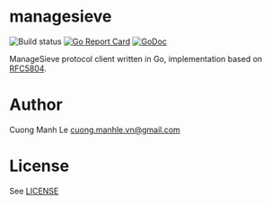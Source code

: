 # managesieve

![Build status](https://github.com/cuonglm/managesieve/actions/workflows/ci.yaml/badge.svg?branch=main)
[![Go Report Card](https://goreportcard.com/badge/github.com/cuonglm/managesieve)](https://goreportcard.com/report/github.com/cuonglm/managesieve)
[![GoDoc](https://godoc.org/github.com/cuonglm/managesieve?status.svg)](https://godoc.org/github.com/cuonglm/managesieve)

ManageSieve protocol client written in Go, implementation based on [RFC5804](https://tools.ietf.org/html/rfc5804).

# Author

Cuong Manh Le <cuong.manhle.vn@gmail.com>

# License

See [LICENSE](https://github.com/cuonglm/managesieve/blob/main/LICENSE)
